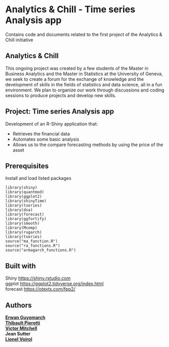 # Analytics & Chill - Time series Analysis app
Contains code and documents related to the first project of the Analytics &amp; Chill initiative

## Analytics & Chill
This ongoing project was created by a few students of the Master in Business Analytics and the Master in Statistics at the University of Geneva, we seek to create a forum for the exchange of knowledge and the development of skills in the fields of statistics and data science, all in a fun environment.  We plan to organize our work through discussions and coding sessions to produce projects and develop new skills.


## Project: Time series Analysis app

Development of an R-Shiny application that:
- Retrieves the financial data 
- Automates some basic analysis
- Allows us to the compare forecasting methods by using the price of the asset

## Prerequisites
Install and load listed packages

```
library(shiny)
library(quantmod)
library(ggplot2)
library(shinyTime)
library(tseries)
library(dsa)
library(forecast)
library(ggfortify)
library(smooth)
library(Mcomp)
library(rugarch)
library(tseries)
source("ma_function.R")
source("ra_functions.R")
source("armagarch_functions.R")
```

## Built with
Shiny https://shiny.rstudio.com  
ggplot https://ggplot2.tidyverse.org/index.html  
forecast https://otexts.com/fpp2/  

## Authors
[**Erwan Guyomarch**](https://github.com/misurida)   
[**Thibault Pierotti**](https://github.com/thibpiero)  
[**Victor Mitchell**](https://github.com/V-Mitch)  
**Jean Sutter**  
[**Lionel Voirol**](https://github.com/lionelvoirol)  
